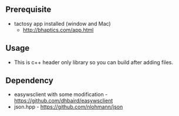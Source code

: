 ## Prerequisite
* tactosy app installed (window and Mac)
   * http://bhaptics.com/app.html

## Usage
* This is c++ header only library so you can build after adding files.

## Dependency
* easywsclient with some modification - https://github.com/dhbaird/easywsclient
* json.hpp - https://github.com/nlohmann/json